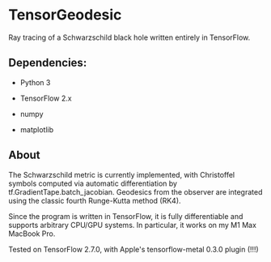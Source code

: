 # TensorGeodesic
Ray tracing of a Schwarzschild black hole written entirely in TensorFlow.


## Dependencies:

- Python 3

- TensorFlow 2.x

- numpy

- matplotlib

## About
The Schwarzschild metric is currently implemented, with Christoffel symbols computed via automatic differentiation by tf.GradientTape.batch_jacobian. Geodesics from the observer are integrated using the classic fourth Runge-Kutta method (RK4).

Since the program is written in TensorFlow, it is fully differentiable and supports arbitrary CPU/GPU systems. In particular, it works on my M1 Max MacBook Pro.


Tested on TensorFlow 2.7.0, with Apple's tensorflow-metal 0.3.0 plugin (!!!)
